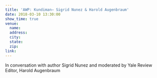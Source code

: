 ```yaml
---
title: 'AWP: Kundiman— Sigrid Nunez & Harold Augenbraum'
date: 2018-03-10 13:30:00
show_time: true
venue:
  name:
  address:
  city:
  state:
  zip:
link:
---
```



In conversation with author Sigrid Nunez and moderated by Yale Review Editor, Harold Augenbraum